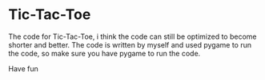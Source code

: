 # Tic-Tac-Toe
The code for Tic-Tac-Toe, i think the code can still be optimized to become shorter and better.
The code is written by myself and used pygame to run the code, so make sure you have pygame to run the code.

Have fun
